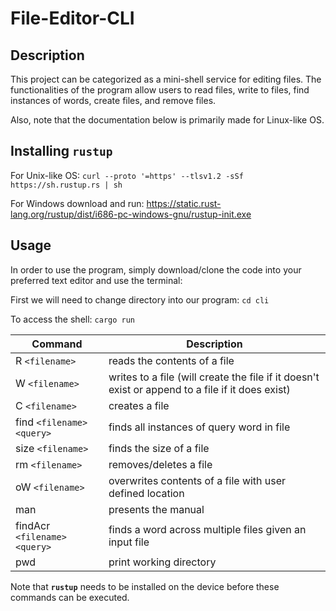 # File-Editor-CLI

## Description
This project can be categorized as a mini-shell service for editing files. The functionalities of the program allow users to read files, write to files, find instances of words, create files, and remove files.

Also, note that the documentation below is primarily made for Linux-like OS.

## Installing `rustup`
For Unix-like OS: `curl --proto '=https' --tlsv1.2 -sSf https://sh.rustup.rs | sh`

For Windows download and run: https://static.rust-lang.org/rustup/dist/i686-pc-windows-gnu/rustup-init.exe

## Usage

In order to use the program, simply download/clone the code into your preferred text editor and use the terminal:

First we will need to change directory into our program: `cd cli`

To access the shell: `cargo run`

| Command | Description |
| --- | --- |
| R `<filename>` |reads the contents of a file|
| W `<filename>` |writes to a file (will create the file if it doesn't exist or append to a file if it does exist)|
| C `<filename>` |creates a file|
| find `<filename>` `<query>`|finds all instances of query word in file|
| size `<filename>` |finds the size of a file|
| rm `<filename>` |removes/deletes a file|
| oW `<filename>` |overwrites contents of a file with user defined location|
| man |presents the manual|
| findAcr `<filename>` `<query>` |finds a word across multiple files given an input file|
| pwd |print working directory|

Note that **`rustup`** needs to be installed on the device before these commands can be executed.

